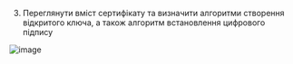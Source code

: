 3. Переглянути вміст сертифікату та визначити алгоритми створення відкритого ключа, а також алгоритм встановлення цифрового підпису

![image](https://user-images.githubusercontent.com/55207058/209382270-e4864301-42fe-47d6-b965-6e577d5895eb.png)
